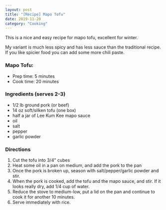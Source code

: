 ```yaml
---
layout: post
title: "[Recipe] Mapo Tofu"
date: 2019-11-20
category: "Cooking"
---
```

This is a nice and easy recipe for mapo tofu, excellent for winter. 

My variant is much less spicy and has less sauce than the traditional recipe. If you like spicier food you can add some more chili paste.

### Mapo Tofu:
- Prep time: 5 minutes
- Cook time: 20 minutes

### Ingredients (serves 2-3)
- 1/2 lb ground pork (or beef)
- 14 oz soft/silken tofu (one box)
- half a jar of Lee Kum Kee mapo sauce
- oil
- salt
- pepper
- garlic powder

### Directions
1. Cut the tofu into 3/4" cubes
2. Heat some oil in a pan on medium, and add the pork to the pan
3. Once the pork is broken up, season with salt/pepper/garlic powder and stir.
4. When the pork is cooked, add the tofu and the mapo sauce, and stir. If it looks really dry, add 1/4 cup of water.
5. Reduce the stove to medium-low, put a lid on the pan and continue to cook it for another 10 minutes.
6. Serve immediately with rice.

